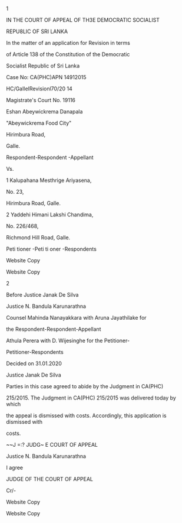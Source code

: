 1

IN THE COURT OF APPEAL OF TH3E DEMOCRATIC SOCIALIST

REPU8LIC OF SRI LANKA

In the matter of an application for Revision in terms

of Article 138 of the Constitution of the Democratic

Socialist Republic of Sri Lanka

Case No: CA(PHC)APN 14912015

HC/GaIleIRevisionl70/20 14

Magistrate's Court No. 19116

Eshan Abeywickrema Danapala

"Abeywickrema Food City"

Hirimbura Road,

GaIle.

Respondent-Respondent -Appellant

Vs.

1 Kalupahana Mesthrige Ariyasena,

No. 23,

Hirimbura Road, Galle.

2 Yaddehi Himani Lakshi Chandima,

No. 226/468,

Richmond Hill Road, Galle.

Peti tioner -Peti ti oner -Respondents

Website Copy

Website Copy

2

Before Justice Janak De Silva

Justice N. Bandula Karunarathna

Counsel Mahinda Nanayakkara with Aruna Jayathilake for

the Respondent-Respondent-Appellant

Athula Perera with D. Wijesinghe for the Petitioner-

Petitioner-Respondents

Decided on 31.01.2020

Justice Janak De Silva

Parties in this case agreed to abide by the Judgment in CA(PHC)

215/2015. The Judgment in CA(PHC) 215/2015 was delivered today by which

the appeal is dismissed with costs. Accordingly, this application is dismissed with

costs.

~~J =:? JUDG~ E COURT OF APPEAL

Justice N. Bandula Karunarathna

I agree

JUDGE OF THE COURT OF APPEAL

Cr/-

Website Copy

Website Copy